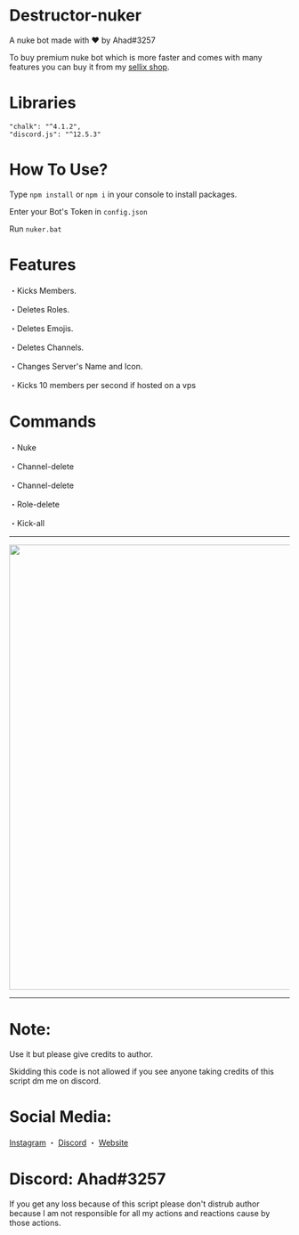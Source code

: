 # Destructor-nuker
A nuke bot made with ❤ by Ahad#3257

To buy premium nuke bot which is more faster and comes with many features you can buy it from my [sellix shop](https://ahadakacruel.sellix.io/product/6356543e073e6).

# Libraries
    "chalk": "^4.1.2",
    "discord.js": "^12.5.3"

# How To Use?
Type `npm install` or `npm i` in your console to install packages.

Enter your Bot's Token in `config.json` 

Run `nuker.bat`

# Features
・Kicks Members.

・Deletes Roles.

・Deletes Emojis.

・Deletes Channels.

・Changes Server's Name and Icon.

・Kicks 10 members per second if hosted on a vps

# Commands
・Nuke

・Channel-delete

・Channel-delete

・Role-delete

・Kick-all

***

<p align="center"><img width="800px" src="https://cdn.discordapp.com/attachments/937716602592436244/952861415939661906/unknown.png"/></p>

***

# Note:
Use it but please give credits to author.

Skidding this code is not allowed if you see anyone taking credits of this script dm me on discord.

# Social Media:
[Instagram](https://www.instagram.com/ahadnoor._) ・
[Discord](https://discord.gg/Ncsc5pRNgf) ・
[Website](https://www.itscruel.cf/) 

# Discord: Ahad#3257
If you get any loss because of this script please don't distrub author because I am not responsible for all my actions and reactions cause by those actions.

